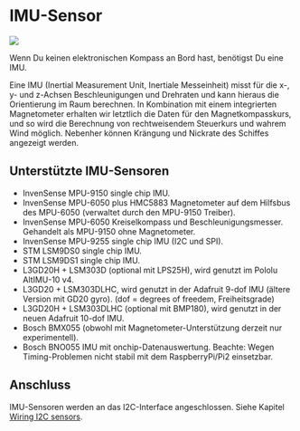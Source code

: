 # IMU-Sensor

![](../en/imu.png)

Wenn Du keinen elektronischen Kompass an Bord hast, benötigst Du eine IMU.

Eine IMU \(Inertial Measurement Unit, Inertiale Messeinheit\) misst für die x-, y- und z-Achsen Beschleunigungen und Drehraten und kann hieraus die Orientierung im Raum berechnen. In Kombination mit einem integrierten Magnetometer erhalten wir letztlich die Daten für den Magnetkompasskurs, und so wird die Berechnung von rechtweisendem Steuerkurs und wahrem Wind möglich. Nebenher können Krängung und Nickrate des Schiffes angezeigt werden.

## Unterstützte IMU-Sensoren

* InvenSense MPU-9150 single chip IMU.
* InvenSense MPU-6050 plus HMC5883 Magnetometer auf dem Hilfsbus des MPU-6050 \(verwaltet durch den MPU-9150 Treiber\).
* InvenSense MPU-6050 Kreiselkompass und Beschleunigungsmesser. Gehandelt als MPU-9150 ohne Magnetometer.
* InvenSense MPU-9255 single chip IMU \(I2C und SPI\).
* STM LSM9DS0 single chip IMU.
* STM LSM9DS1 single chip IMU.
* L3GD20H + LSM303D \(optional mit LPS25H\), wird genutzt im Pololu AltIMU-10 v4.
* L3GD20 + LSM303DLHC, wird genutzt in der Adafruit 9-dof IMU \(ältere Version mit GD20 gyro\). \(dof = degrees of freedem, Freiheitsgrade\)
* L3GD20H + LSM303DLHC \(optional mit BMP180\), wird genutzt in der neuen Adafruit 10-dof IMU.
* Bosch BMX055 \(obwohl mit Magnetometer-Unterstützung derzeit nur experimentell\).
* Bosch BNO055 IMU mit onchip-Datenauswertung. Beachte: Wegen Timing-Problemen nicht stabil mit dem RaspberryPi/Pi2 einsetzbar.

## Anschluss

IMU-Sensoren werden an das I2C-Interface angeschlossen. Siehe Kapitel [Wiring I2C sensors](/wiring-i2c-sensors.md).


